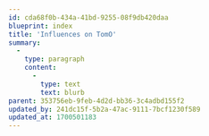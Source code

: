 ```yaml
---
id: cda68f0b-434a-41bd-9255-08f9db420daa
blueprint: index
title: 'Influences on TomO'
summary:
  -
    type: paragraph
    content:
      -
        type: text
        text: blurb
parent: 353756eb-9feb-4d2d-bb36-3c4adbd155f2
updated_by: 241dc15f-5b2a-47ac-9111-7bcf1230f589
updated_at: 1700501183
---
```

